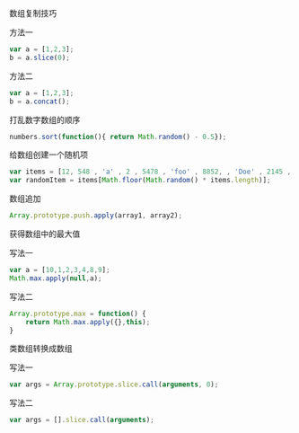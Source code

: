 数组复制技巧

方法一

``` javascript
var a = [1,2,3];
b = a.slice(0);
```

方法二

``` javascript
var a = [1,2,3];
b = a.concat();
```


打乱数字数组的顺序

``` javascript
numbers.sort(function(){ return Math.random() - 0.5});
```


给数组创建一个随机项

``` javascript
var items = [12, 548 , 'a' , 2 , 5478 , 'foo' , 8852, , 'Doe' , 2145 , 119];
var randomItem = items[Math.floor(Math.random() * items.length)];
```


数组追加
``` javascript
Array.prototype.push.apply(array1, array2);
```


获得数组中的最大值

写法一

``` javascript
var a = [10,1,2,3,4,8,9];
Math.max.apply(null,a);
```

写法二

``` javascript
Array.prototype.max = function() {
    return Math.max.apply({},this); 
}
```


类数组转换成数组

写法一

``` javascript
var args = Array.prototype.slice.call(arguments, 0);
```

写法二

``` javascript
var args = [].slice.call(arguments);
```